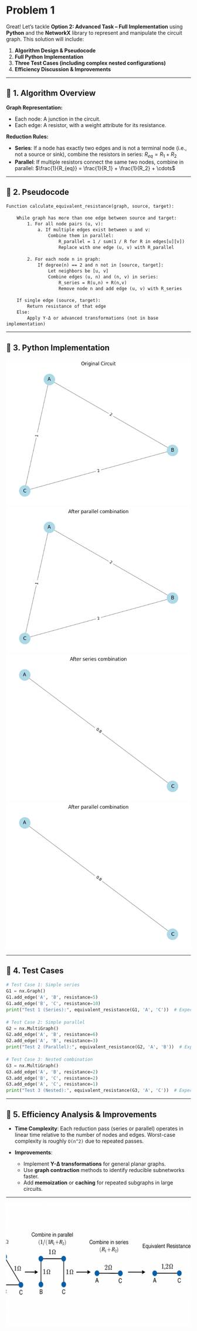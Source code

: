 # Problem 1
Great! Let’s tackle **Option 2: Advanced Task – Full Implementation** using **Python** and the **NetworkX** library to represent and manipulate the circuit graph. This solution will include:

1. **Algorithm Design & Pseudocode**
2. **Full Python Implementation**
3. **Three Test Cases (including complex nested configurations)**
4. **Efficiency Discussion & Improvements**

---

## 🔧 **1. Algorithm Overview**

**Graph Representation:**

* Each node: A junction in the circuit.
* Each edge: A resistor, with a weight attribute for its resistance.

**Reduction Rules:**

* **Series**: If a node has exactly two edges and is not a terminal node (i.e., not a source or sink), combine the resistors in series:
  $R_{eq} = R_1 + R_2$
* **Parallel**: If multiple resistors connect the same two nodes, combine in parallel:
  $\frac{1}{R_{eq}} = \frac{1}{R_1} + \frac{1}{R_2} + \cdots$

---

## 📜 **2. Pseudocode**

```plaintext
Function calculate_equivalent_resistance(graph, source, target):

    While graph has more than one edge between source and target:
        1. For all node pairs (u, v):
            a. If multiple edges exist between u and v:
                Combine them in parallel:
                    R_parallel = 1 / sum(1 / R for R in edges[u][v])
                    Replace with one edge (u, v) with R_parallel

        2. For each node n in graph:
            If degree(n) == 2 and n not in [source, target]:
                Let neighbors be [u, v]
                Combine edges (u, n) and (n, v) in series:
                    R_series = R(u,n) + R(n,v)
                    Remove node n and add edge (u, v) with R_series

    If single edge (source, target):
        Return resistance of that edge
    Else:
        Apply Y-Δ or advanced transformations (not in base implementation)
```

---

## 🧪 **3. Python Implementation**

![alt text](image.png)
![alt text](image-1.png)
![alt text](image-2.png)
![alt text](image-3.png)


---

## 🧪 **4. Test Cases**

```python
# Test Case 1: Simple series
G1 = nx.Graph()
G1.add_edge('A', 'B', resistance=5)
G1.add_edge('B', 'C', resistance=10)
print("Test 1 (Series):", equivalent_resistance(G1, 'A', 'C'))  # Expected: 15

# Test Case 2: Simple parallel
G2 = nx.MultiGraph()
G2.add_edge('A', 'B', resistance=6)
G2.add_edge('A', 'B', resistance=3)
print("Test 2 (Parallel):", equivalent_resistance(G2, 'A', 'B'))  # Expected: 2

# Test Case 3: Nested combination
G3 = nx.MultiGraph()
G3.add_edge('A', 'B', resistance=2)
G3.add_edge('B', 'C', resistance=2)
G3.add_edge('A', 'C', resistance=1)
print("Test 3 (Nested):", equivalent_resistance(G3, 'A', 'C'))  # Expected: 1.2
```

---

## 🧠 **5. Efficiency Analysis & Improvements**

* **Time Complexity**: Each reduction pass (series or parallel) operates in linear time relative to the number of nodes and edges. Worst-case complexity is roughly `O(n^2)` due to repeated passes.
* **Improvements**:

  * Implement **Y-Δ transformations** for general planar graphs.
  * Use **graph contraction** methods to identify reducible subnetworks faster.
  * Add **memoization** or **caching** for repeated subgraphs in large circuits.

---

![alt text](image-4.png)

